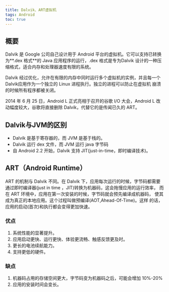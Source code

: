 ```yaml
---
title: Dalvik、ART虚拟机
tags: Android
toc: true
---
```


## 概要

Dalvik 是 Google 公司自己设计用于 Android 平台的虚拟机。它可以支持已转换为**.dex 格式**的 Java 应用程序的运行，.dex 格式是专为Dalvik 设计的一种压缩格式，适合内存和处理器速度有限的系统。

Dalvik 经过优化，允许在有限的内存中同时运行多个虚拟机的实例，并且每一个Dalvik应用作为一个独立的 Linux 进程执行。独立的进程可以防止在虚拟机 崩溃的时候所有程序都被关闭。

2014 年 6 月 25 日，Android L 正式亮相于召开的谷歌 I/O 大会，Android L 改 动幅度较大，谷歌将直接删除 Dalvik，代替它的是传闻已久的 ART。

## Dalvik与JVM的区别

- Dalvik 是基于寄存器的，而 JVM 是基于栈的。
- Dalvik 运行 dex 文件，而 JVM 运行 java 字节码
- 自 Android 2.2 开始，Dalvik 支持 JIT(just-in-time，即时编译技术)。

## ART（Android Runtime）

ART 的机制与 Dalvik 不同。在 Dalvik 下，应用每次运行的时候，字节码都需要通过即时编译器(just in time ，JIT)转换为机器码，这会拖慢应用的运行效率，
而在 ART 环境中，应用在第一次安装的时候，字节码就会预先编译成机器码， 使其成为真正的本地应用。这个过程叫做预编译(AOT,Ahead-Of-Time)。这样 的话，应用的启动(首次)和执行都会变得更加快速。

### 优点

1. 系统性能的显著提升。
2. 应用启动更快、运行更快、体验更流畅、触感反馈更及时。
3. 更长的电池续航能力。
4. 支持更低的硬件。

### 缺点

1. 机器码占用的存储空间更大，字节码变为机器码之后，可能会增加 10%-20%
2. 应用的安装时间会变长。
